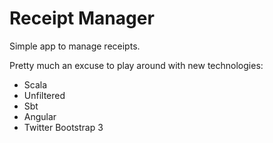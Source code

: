 Receipt Manager
===============

Simple app to manage receipts.

Pretty much an excuse to play around with new technologies:

* Scala
* Unfiltered
* Sbt
* Angular
* Twitter Bootstrap 3
